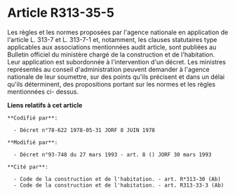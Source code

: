 # Article R313-35-5

Les règles et les normes proposées par l'agence nationale en application de l'article L. 313-7 et L. 313-7-1 et, notamment,
les clauses statutaires type applicables aux associations mentionnées audit article, sont publiées au Bulletin officiel du
ministère chargé de la construction et de l'habitation. Leur application est subordonnée à l'intervention d'un décret. Les
ministres représentés au conseil d'administration peuvent demander à l'agence nationale de leur soumettre, sur des points
qu'ils précisent et dans un délai qu'ils déterminent, des propositions portant sur les normes et les règles mentionnées ci-
dessus.

**Liens relatifs à cet article**

	**Codifié par**:

	  - Décret n°78-622 1978-05-31 JORF 8 JUIN 1978

	**Modifié par**:

	  - Décret n°93-748 du 27 mars 1993 - art. 8 () JORF 30 mars 1993

	**Cité par**:

	  - Code de la construction et de l'habitation. - art. R*313-30 (Ab)
	  - Code de la construction et de l'habitation. - art. R313-33-3 (Ab)
